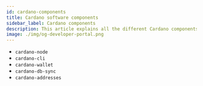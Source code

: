 ```yaml
---
id: cardano-components
title: Cardano software components
sidebar_label: Cardano components
description: This article explains all the different Cardano components and their functions.
image: ./img/og-developer-portal.png
--- 
```


- `cardano-node`
- `cardano-cli`
- `cardano-wallet`
- `cardano-db-sync`
- `cardano-addresses`